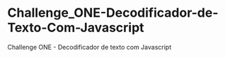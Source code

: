 # Challenge_ONE-Decodificador-de-Texto-Com-Javascript
Challenge ONE - Decodificador de texto com Javascript
